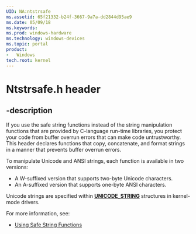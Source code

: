```yaml
---
UID: NA:ntstrsafe
ms.assetid: 65f21332-b24f-3667-9a7a-dd2844d95ae9
ms.date: 05/09/18
ms.keywords: 
ms.prod: windows-hardware
ms.technology: windows-devices
ms.topic: portal
product:
-	Windows
tech.root: kernel
---
```


# Ntstrsafe.h header


## -description

If you use the safe string functions instead of the string manipulation functions that are provided by C-language run-time libraries, you protect your code from buffer overrun errors that can make code untrustworthy. This header declares functions that copy, concatenate, and format strings in a manner that prevents buffer overrun errors.

To manipulate Unicode and ANSI strings, each function is available in two versions:

- A W-suffixed version that supports two-byte Unicode characters.
- An A-suffixed version that supports one-byte ANSI characters.

Unicode strings are specified within [**UNICODE_STRING**](../wudfwdm/ns-wudfwdm-_unicode_string.md) structures in kernel-mode drivers.


For more information, see:

- [Using Safe String Functions](https://docs.microsoft.com/windows-hardware/drivers/kernel/using-safe-string-functions)
